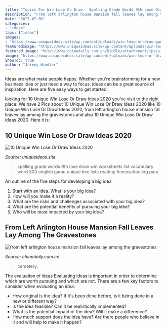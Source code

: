 ```yaml
---
title: "Topics For Win Lose Or Draw - Spelling Grade Words 9th Lose Draw Win Worksheets List Vocabulary Word 300 English Game Unique Bee Lists Reading Homeschooling Para"
description: "From left arlington house mansion fall leaves lay among the gravestones"
date: "2023-07-06"
categories:
- "ideas"
tags: ["ideas"]
images:
- "https://www.uniqueideas.site/wp-content/uploads/win-lose-or-draw-game-word-list-note9-2.jpg"
featuredImage: "https://www.uniqueideas.site/wp-content/uploads/win-lose-or-draw-game-word-list-note9-2.jpg"
featured_image: "http://www.chinadaily.com.cn/kindle/attachement/jpg/site1/20161119/f04da2db11221999d7cb21.jpg"
image: "https://www.uniqueideas.site/wp-content/uploads/win-lose-or-draw-game-word-list-note9-2.jpg"
ShowToc: true
author: "Jeremy Windler"
---
```



Ideas are what make people happy. Whether you're brainstorming for a new business idea or just need a way to focus, ideas can be a great source of inspiration. Here are five easy ways to get started: 

	

		
looking for 10 Unique Win Lose Or Draw Ideas 2020 you've visit to the right place. We have 2 Pics about 10 Unique Win Lose Or Draw Ideas 2020 like 10 Unique Win Lose Or Draw Ideas 2020, from left arlington house mansion fall leaves lay among the gravestones and also 10 Unique Win Lose Or Draw Ideas 2020. Here it is:
		
    
## 10 Unique Win Lose Or Draw Ideas 2020

<img loading=lazy src="https://www.uniqueideas.site/wp-content/uploads/win-lose-or-draw-game-word-list-note9-2.jpg" onerror="this.onerror=null;this.src='https://tse2.mm.bing.net/th?id=OIP.jAPG4YiVyBbZkffLgZ5r1AHaFu&amp;pid=15.1';" alt="10 Unique Win Lose Or Draw Ideas 2020">

_Source: uniqueideas.site_

>spelling grade words 9th lose draw win worksheets list vocabulary word 300 english game unique bee lists reading homeschooling para. 

	

An outline of the five steps for developing a big idea
1. Start with an idea. What is your big idea?
2. How will you make it a reality?
3. What are the risks and challenges associated with your big idea?
4. What are the potential benefits of pursuing your big idea?
5. Who will be most impacted by your big idea?

    
## From Left Arlington House Mansion Fall Leaves Lay Among The Gravestones

<img loading=lazy src="http://www.chinadaily.com.cn/kindle/attachement/jpg/site1/20161119/f04da2db11221999d7cb21.jpg" onerror="this.onerror=null;this.src='https://tse3.mm.bing.net/th?id=OIP.zo7kY2LA4bbpIBuNTB8_PQHaCa&amp;pid=15.1';" alt="from left arlington house mansion fall leaves lay among the gravestones">

_Source: chinadaily.com.cn_

>cemetery. 

	

The evaluation of ideas
Evaluating ideas is important in order to determine which are worth pursuing and which are not. There are a few key factors to consider when evaluating an idea:
- How original is the idea? If it's been done before, is it being done in a new or different way?
- Is the idea feasible? Can it be realistically implemented?
- What is the potential impact of the idea? Will it make a difference?
- How much support does the idea have? Are there people who believe in it and will help to make it happen?

